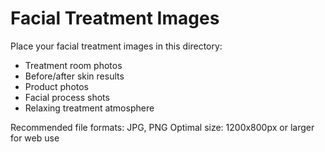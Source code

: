 # Facial Treatment Images

Place your facial treatment images in this directory:

- Treatment room photos
- Before/after skin results
- Product photos
- Facial process shots
- Relaxing treatment atmosphere

Recommended file formats: JPG, PNG
Optimal size: 1200x800px or larger for web use
